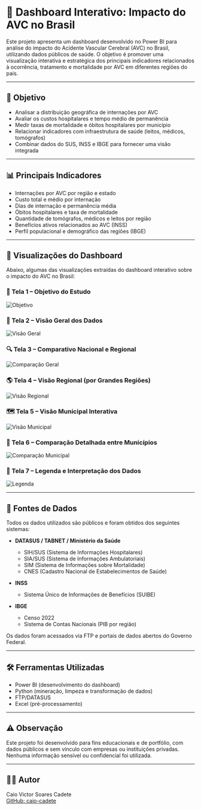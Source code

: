 # 🧠 Dashboard Interativo: Impacto do AVC no Brasil

Este projeto apresenta um dashboard desenvolvido no Power BI para análise do impacto do Acidente Vascular Cerebral (AVC) no Brasil, utilizando dados públicos de saúde. O objetivo é promover uma visualização interativa e estratégica dos principais indicadores relacionados à ocorrência, tratamento e mortalidade por AVC em diferentes regiões do país.

---

## 🎯 Objetivo

- Analisar a distribuição geográfica de internações por AVC
- Avaliar os custos hospitalares e tempo médio de permanência
- Medir taxas de mortalidade e óbitos hospitalares por município
- Relacionar indicadores com infraestrutura de saúde (leitos, médicos, tomógrafos)
- Combinar dados do SUS, INSS e IBGE para fornecer uma visão integrada

---

## 📊 Principais Indicadores

- Internações por AVC por região e estado
- Custo total e médio por internação
- Dias de internação e permanência média
- Óbitos hospitalares e taxa de mortalidade
- Quantidade de tomógrafos, médicos e leitos por região
- Benefícios ativos relacionados ao AVC (INSS)
- Perfil populacional e demográfico das regiões (IBGE)

---

## 📸 Visualizações do Dashboard

Abaixo, algumas das visualizações extraídas do dashboard interativo sobre o impacto do AVC no Brasil:

### 🎯 Tela 1 – Objetivo do Estudo
![Objetivo](img/tela01_objetivo_avc.jpg)

### 🧭 Tela 2 – Visão Geral dos Dados
![Visão Geral](img/tela02_visao_geral_avc.jpg)

### 🔍 Tela 3 – Comparativo Nacional e Regional
![Comparação Geral](img/tela03_comparacao_geral_avc.jpg)

### 🌎 Tela 4 – Visão Regional (por Grandes Regiões)
![Visão Regional](img/tela04_visao_regional_avc.jpg)

### 🗺️ Tela 5 – Visão Municipal Interativa
![Visão Municipal](img/tela05_visao_municipal_avc.jpg)

### 📍 Tela 6 – Comparação Detalhada entre Municípios
![Comparação Municipal](img/tela06_comparacao_municipal_avc.jpg)

### 🧾 Tela 7 – Legenda e Interpretação dos Dados
![Legenda](img/tela07_legendas_avc.jpg)

---

## 📁 Fontes de Dados

Todos os dados utilizados são públicos e foram obtidos dos seguintes sistemas:

- **DATASUS / TABNET / Ministério da Saúde**
  - SIH/SUS (Sistema de Informações Hospitalares)
  - SIA/SUS (Sistema de Informações Ambulatoriais)
  - SIM (Sistema de Informações sobre Mortalidade)
  - CNES (Cadastro Nacional de Estabelecimentos de Saúde)

- **INSS**
  - Sistema Único de Informações de Benefícios (SUIBE)

- **IBGE**
  - Censo 2022
  - Sistema de Contas Nacionais (PIB por região)

Os dados foram acessados via FTP e portais de dados abertos do Governo Federal.

---

## 🛠️ Ferramentas Utilizadas

- Power BI (desenvolvimento do dashboard)
- Python (mineração, limpeza e transformação de dados)
- FTP/DATASUS
- Excel (pré-processamento)

---

## ⚠️ Observação

Este projeto foi desenvolvido para fins educacionais e de portfólio, com dados públicos e sem vínculo com empresas ou instituições privadas. Nenhuma informação sensível ou confidencial foi utilizada.

---

## 👨‍💻 Autor

Caio Victor Soares Cadete  
[GitHub: caio-cadete](https://github.com/caio-cadete)
